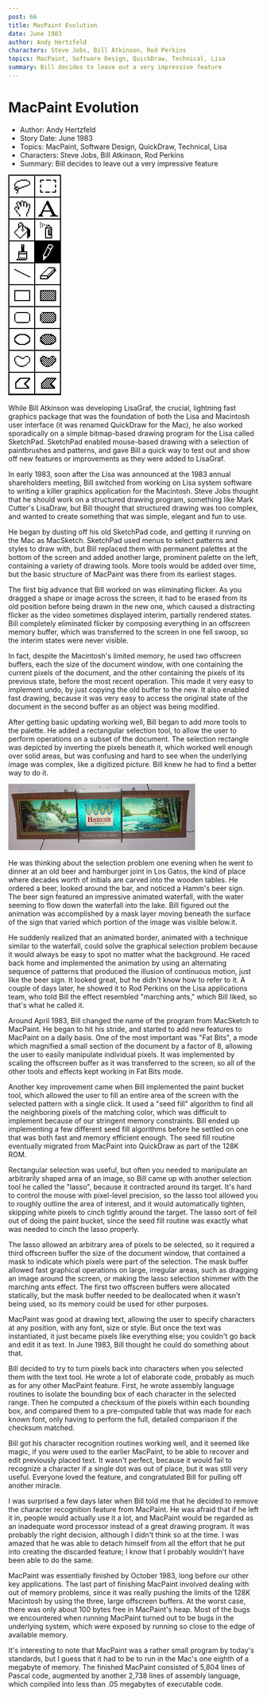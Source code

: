 ```yaml
---
post: 66
title: MacPaint Evolution
date: June 1983
author: Andy Hertzfeld
characters: Steve Jobs, Bill Atkinson, Rod Perkins
topics: MacPaint, Software Design, QuickDraw, Technical, Lisa
summary: Bill decides to leave out a very impressive feature
---
```


# MacPaint Evolution
* Author: Andy Hertzfeld
* Story Date: June 1983
* Topics: MacPaint, Software Design, QuickDraw, Technical, Lisa
* Characters: Steve Jobs, Bill Atkinson, Rod Perkins
* Summary: Bill decides to leave out a very impressive feature

![MacPaint tool palette](images/Macintosh/macpaint_tools.jpg) 
    
While Bill Atkinson was developing LisaGraf, the crucial, lightning fast graphics package that was the foundation of both the Lisa and Macintosh user interface (it was renamed QuickDraw for the Mac), he also worked sporadically on a simple bitmap-based drawing program for the Lisa called SketchPad.  SketchPad enabled mouse-based drawing with a selection of paintbrushes and patterns, and gave Bill a quick way to test out and show off new features or improvements as they were added to LisaGraf.

In early 1983, soon after the Lisa was announced at the 1983 annual shareholders meeting, Bill switched from working on Lisa system software to writing a killer graphics application for the Macintosh.  Steve Jobs thought that he should work on a structured drawing program, something like Mark Cutter's LisaDraw, but Bill thought that structured drawing was too complex, and wanted to create something that was simple, elegant and fun to use.

He began by dusting off his old SketchPad code, and getting it running on the Mac as MacSketch.  SketchPad used menus to select patterns and styles to draw with, but Bill replaced them with permanent palettes at the bottom of the screen and added another large, prominent palette on the left, containing a variety of drawing tools.  More tools would be added over time, but the basic structure of MacPaint was there from its earliest stages.

The first big advance that Bill worked on was eliminating flicker. As you dragged a shape or image across the screen, it had to be erased from its old position before being drawn in the new one, which caused a distracting flicker as the video sometimes displayed interim, partially rendered states.  Bill completely eliminated flicker by composing everything in an offscreen memory buffer, which was transferred to the screen in one fell swoop, so the interim states were never visible.

In fact, despite the Macintosh's limited memory, he used two offscreen buffers, each the size of the document window, with one containing the current pixels of the document, and the other containing the pixels of its previous state, before the most recent operation.  This made it very easy to implement undo, by just copying the old buffer to the new.  It also enabled fast drawing, because it was very easy to access the original state of the document in the second buffer as an object was being modified.

After getting basic updating working well, Bill began to add more tools to the palette.  He added a rectangular selection tool, to allow the user to perform operations on a subset of the document.  The selection rectangle was depicted by inverting the pixels beneath it, which worked well enough over solid areas, but was confusing and hard to see when the underlying image was complex, like a digitized picture.  Bill knew he had to find a better way to do it.

![The inspiration for "marching ants"](images/Macintosh/hamms_sign.jpg)

He was thinking about the selection problem one evening when he went to dinner at an old beer and hamburger joint in Los Gatos, the kind of place where decades worth of initials are carved into the wooden tables.  He ordered a beer, looked around the bar, and noticed a Hamm's beer sign. The beer sign featured an impressive animated waterfall, with the water seeming to flow down the waterfall into the lake. Bill figured out the animation was accomplished by a mask layer moving beneath the surface of the sign that varied which portion of the image was visible below.it.

He suddenly realized that an animated border, animated with a technique similar to the waterfall, could solve the graphical selection problem because it would always be easy to spot no matter what the background. He raced back home and implemented the animation by using an alternating sequence of patterns that produced the illusion of continuous motion, just like the beer sign.  It looked great, but he didn't know how to refer to it.  A couple of days later, he showed it to Rod Perkins on the Lisa applications team, who told Bill the effect resembled "marching ants," which Bill liked, so that's what he called it.

Around April 1983, Bill changed the name of the program from MacSketch to MacPaint.  He began to hit his stride, and started to add new features to MacPaint on a daily basis.  One of the most important was "Fat Bits", a mode which magnified a small section of the document by a factor of 8, allowing the user to easily manipulate individual pixels.  It was implemented by scaling the offscreen buffer as it was transferred to the screen, so all of the other tools and effects kept working in Fat Bits mode.

Another key improvement came when Bill implemented the paint bucket tool, which allowed the user to fill an entire area of the screen with the selected pattern with a single click.  It used a "seed fill" algorithm to find all the neighboring pixels of the matching color, which was difficult to implement because of our stringent memory constraints.  Bill ended up implementing a few different seed fill algorithms before he settled on one that was both fast and memory efficient enough.  The seed fill routine eventually migrated from MacPaint into QuickDraw as part of the 128K ROM.

Rectangular selection was useful, but often you needed to manipulate an arbitrarily shaped area of an image, so Bill came up with another selection tool he called the "lasso", because it contracted around its target.  It's hard to control the mouse with pixel-level precision, so the lasso tool allowed you to roughly outline the area of interest, and it would automatically tighten, skipping white pixels to cinch tightly around the target.  The lasso sort of fell out of doing the paint bucket, since the seed fill routine was exactly what was needed to cinch the lasso properly.

The lasso allowed an arbitrary area of pixels to be selected, so it required a third offscreen buffer the size of the document window, that contained a mask to indicate which pixels were part of the selection.  The mask buffer allowed fast graphical operations on large, irregular areas, such as dragging an image around the screen, or making the lasso selection shimmer with the marching ants effect.  The first two offscreen buffers were allocated statically, but the mask buffer needed to be deallocated when it wasn't being used, so its memory could be used for other purposes.

MacPaint was good at drawing text, allowing the user to specify characters at any position, with any font, size or style.  But once the text was instantiated, it just became pixels like everything else; you couldn't go back and edit it as text. In June 1983, Bill thought he could do something about that.

Bill decided to try to turn pixels back into characters when you selected them with the text tool.  He wrote a lot of elaborate code, probably as much as for any other MacPaint feature.  First, he wrote assembly language routines to isolate the bounding box of each character in the selected range.  Then he computed a checksum of the pixels within each bounding box, and compared them to a pre-computed table that was made for each known font, only having to perform the full, detailed comparison if the checksum matched.

Bill got his character recognition routines working well, and it seemed like magic, if you were used to the earlier MacPaint, to be able to recover and edit previously placed text. It wasn't perfect, because it would fail to recognize a character if a single dot was out of place, but it was still very useful.  Everyone loved the feature, and congratulated Bill for pulling off another miracle.

I was surprised a few days later when Bill told me that he decided to remove the character recognition feature from MacPaint.  He was afraid that if he left it in, people would actually use it a lot, and MacPaint would be regarded as an inadequate word processor instead of a great drawing program.  It was probably the right decision, although I didn't think so at the time.  I was amazed that he was able to detach himself from all the effort that he put into creating the discarded feature; I know that I probably wouldn't have been able to do the same.

MacPaint was essentially finished by October 1983, long before our other key applications.  The last part of finishing MacPaint involved dealing with out of memory problems, since it was really pushing the limits of the 128K Macintosh by using the three, large offscreen buffers.  At the worst case, there was only about 100 bytes free in MacPaint's heap.   Most of the bugs we encountered when running MacPaint turned out to be bugs in the underlying system, which were exposed by running so close to the edge of available memory.

It's interesting to note that MacPaint was a rather small program by today's standards, but I guess that it had to be to run in the Mac's one eighth of a megabyte of memory.  The finished MacPaint consisted of 5,804 lines of Pascal code, augmented by another 2,738 lines of assembly language, which compiled into less than .05 megabytes of executable code.
